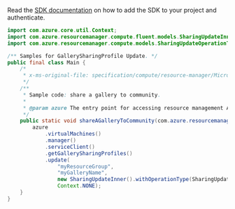Read the [SDK documentation](https://github.com/Azure/azure-sdk-for-java/blob/azure-resourcemanager_2.12.0/sdk/resourcemanager/azure-resourcemanager/README.md) on how to add the SDK to your project and authenticate.

```java
import com.azure.core.util.Context;
import com.azure.resourcemanager.compute.fluent.models.SharingUpdateInner;
import com.azure.resourcemanager.compute.models.SharingUpdateOperationTypes;

/** Samples for GallerySharingProfile Update. */
public final class Main {
    /*
     * x-ms-original-file: specification/compute/resource-manager/Microsoft.Compute/stable/2021-10-01/examples/gallery/EnableACommunityGallery.json
     */
    /**
     * Sample code: share a gallery to community.
     *
     * @param azure The entry point for accessing resource management APIs in Azure.
     */
    public static void shareAGalleryToCommunity(com.azure.resourcemanager.AzureResourceManager azure) {
        azure
            .virtualMachines()
            .manager()
            .serviceClient()
            .getGallerySharingProfiles()
            .update(
                "myResourceGroup",
                "myGalleryName",
                new SharingUpdateInner().withOperationType(SharingUpdateOperationTypes.ENABLE_COMMUNITY),
                Context.NONE);
    }
}
```
